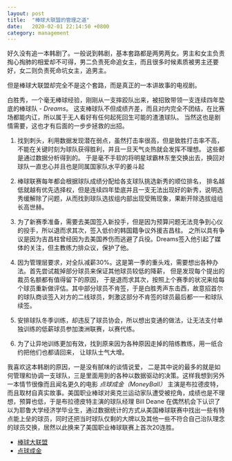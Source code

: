 ```yaml
---
layout: post
title:  "棒球大联盟的管理之道"
date:   2020-02-01 22:14:50 +0800
category: management
---
```


好久没有追一本韩剧了。一般说到韩剧，基本套路都是两男两女。男主和女主负责掏心掏肺的相爱却不可得，男二负责死命追女主，而且很多时候素质被男主还要好，女二则负责死命坑女主，追男主。 

但是棒球大联盟却完全不是这个套路，而是真正的一本讲故事的电视剧。

白胜秀，一个毫无棒球经验，刚刚从一支摔跤队出来，被招致带领一支连续四年垫底的棒球队 - *Dreams*。  这支棒球队不但成绩齐差，而且对内完全不团结，在比赛场都能内讧，所以属于无人看好有任何起死回生可能的渣渣球队。 当然这也是剧情需要，这也才有后面的一步步拯救的出招。

1. 找到刺头，利用数据发现潜在弱点，虽然打击率很高，但是致胜打击率不高，不能在关键时刻为球队获得胜利，并且一旦天气炎热就会发挥不理想。 这些都是通过数据分析得到的。 于是毫不手软的将明星球霸林东奎交换出去，换回对球队一直忠心并且也是同属国家队水平的姜斗起

2. 棒球联赛每年都会根据球队成绩分配给各支球队挑选新秀的顺位排名， 排名越低就越有优先选择权，但是连续四年垫底并且一支无法出现好的新秀，说明选秀缓解除了问题，从而找到球队选拔组内部出现受贿现象，果断开除选拔组组长高世赫。

3. 为了新赛季准备，需要去美国签入新投手，但是因为预算问题无法竞争到心仪的投手，所以退而求其次，签入低价的韩国籍争议外援吉昌柱。 之所以具有争议是因为吉昌柱曾经因为去美国养伤而逃避了兵役。Dreams签入他引起了媒体的关注，但主教练力排众议，保护了他。

4. 因为管理层要求，对全队减薪30%。这是第一季的重头戏，需要想出各种办法。首先尝试裁掉部分球员来保证其他球员较低的降薪， 但是发现每个提出的裁员名额都有值得留下的原因， 于是退而求其次，按照上个赛季的状况来给每个球员重新做评估。其中部分球员不肯签，于是白胜秀声东击西，故意招首尔的球队商谈签入对方的二线球员，刺激这部分不肯签的球员最后都一一和球队续签。 

5. 安排球队冬季训练，却违反了球员协会，所以想出变通的做法，让无法支付单独训练的低薪球员参加澳洲联赛，以赛代练。 

6. 为了让异地训练更加有效，找到原来因为各种原因走掉的陪练教练，用一纸合约把他们也都请回来， 让球队士气大增。


我喜欢这本韩剧的原因，一是没有腻味的谈情说爱， 二是其中说的最多的就是如何管理和协调一支球队，三是里面用到的各种以数据驱动的决策。这样我想到另外一本情节很像而且闻名更久的电影 *点球成金（MoneyBall）* 主演是布拉德皮特，而且取材自真实故事。美国职业棒球对奥克兰运动家队遭受被挖角，成绩也是不理想，预算也低，于是布拉德皮特主演的球队经理 Bill Deane 在偶然机会下认识了以为耶鲁大学经济学毕业生，通过数据统计的方式从美国棒球联赛中找出一些有特点能上垒的球员，同时还把当时球队仅剩的大牌以及其他一些不符合自己治队理念的球员交换，居然以此换来了美国职业棒球联赛上首次20连胜。 



- [棒球大联盟](https://movie.douban.com/subject/34660401/)
- [点球成金](https://movie.douban.com/subject/3023164/)
